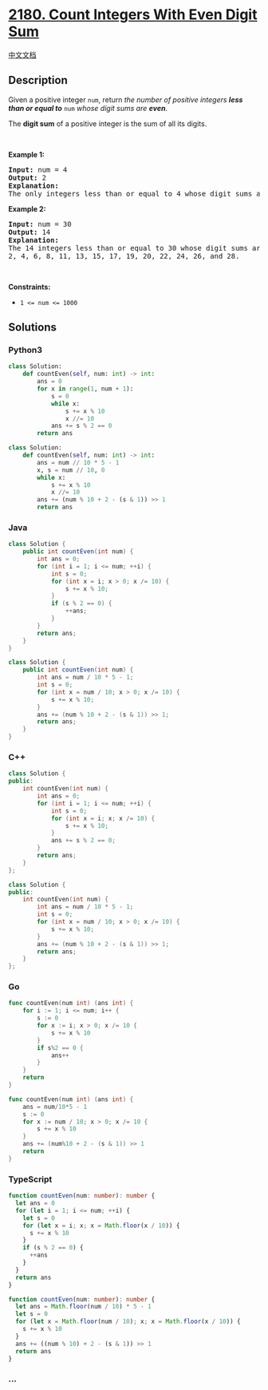 # [2180. Count Integers With Even Digit Sum](https://leetcode.com/problems/count-integers-with-even-digit-sum)

[中文文档](/solution/2100-2199/2180.Count%20Integers%20With%20Even%20Digit%20Sum/README.md)

## Description

<p>Given a positive integer <code>num</code>, return <em>the number of positive integers <strong>less than or equal to</strong></em> <code>num</code> <em>whose digit sums are <strong>even</strong></em>.</p>

<p>The <strong>digit sum</strong> of a positive integer is the sum of all its digits.</p>

<p>&nbsp;</p>
<p><strong class="example">Example 1:</strong></p>

<pre>
<strong>Input:</strong> num = 4
<strong>Output:</strong> 2
<strong>Explanation:</strong>
The only integers less than or equal to 4 whose digit sums are even are 2 and 4.    
</pre>

<p><strong class="example">Example 2:</strong></p>

<pre>
<strong>Input:</strong> num = 30
<strong>Output:</strong> 14
<strong>Explanation:</strong>
The 14 integers less than or equal to 30 whose digit sums are even are
2, 4, 6, 8, 11, 13, 15, 17, 19, 20, 22, 24, 26, and 28.
</pre>

<p>&nbsp;</p>
<p><strong>Constraints:</strong></p>

<ul>
	<li><code>1 &lt;= num &lt;= 1000</code></li>
</ul>

## Solutions

<!-- tabs:start -->

### **Python3**

```python
class Solution:
    def countEven(self, num: int) -> int:
        ans = 0
        for x in range(1, num + 1):
            s = 0
            while x:
                s += x % 10
                x //= 10
            ans += s % 2 == 0
        return ans
```

```python
class Solution:
    def countEven(self, num: int) -> int:
        ans = num // 10 * 5 - 1
        x, s = num // 10, 0
        while x:
            s += x % 10
            x //= 10
        ans += (num % 10 + 2 - (s & 1)) >> 1
        return ans
```

### **Java**

```java
class Solution {
    public int countEven(int num) {
        int ans = 0;
        for (int i = 1; i <= num; ++i) {
            int s = 0;
            for (int x = i; x > 0; x /= 10) {
                s += x % 10;
            }
            if (s % 2 == 0) {
                ++ans;
            }
        }
        return ans;
    }
}
```

```java
class Solution {
    public int countEven(int num) {
        int ans = num / 10 * 5 - 1;
        int s = 0;
        for (int x = num / 10; x > 0; x /= 10) {
            s += x % 10;
        }
        ans += (num % 10 + 2 - (s & 1)) >> 1;
        return ans;
    }
}
```

### **C++**

```cpp
class Solution {
public:
    int countEven(int num) {
        int ans = 0;
        for (int i = 1; i <= num; ++i) {
            int s = 0;
            for (int x = i; x; x /= 10) {
                s += x % 10;
            }
            ans += s % 2 == 0;
        }
        return ans;
    }
};
```

```cpp
class Solution {
public:
    int countEven(int num) {
        int ans = num / 10 * 5 - 1;
        int s = 0;
        for (int x = num / 10; x > 0; x /= 10) {
            s += x % 10;
        }
        ans += (num % 10 + 2 - (s & 1)) >> 1;
        return ans;
    }
};
```

### **Go**

```go
func countEven(num int) (ans int) {
	for i := 1; i <= num; i++ {
		s := 0
		for x := i; x > 0; x /= 10 {
			s += x % 10
		}
		if s%2 == 0 {
			ans++
		}
	}
	return
}
```

```go
func countEven(num int) (ans int) {
	ans = num/10*5 - 1
	s := 0
	for x := num / 10; x > 0; x /= 10 {
		s += x % 10
	}
	ans += (num%10 + 2 - (s & 1)) >> 1
	return
}
```

### **TypeScript**

```ts
function countEven(num: number): number {
  let ans = 0
  for (let i = 1; i <= num; ++i) {
    let s = 0
    for (let x = i; x; x = Math.floor(x / 10)) {
      s += x % 10
    }
    if (s % 2 == 0) {
      ++ans
    }
  }
  return ans
}
```

```ts
function countEven(num: number): number {
  let ans = Math.floor(num / 10) * 5 - 1
  let s = 0
  for (let x = Math.floor(num / 10); x; x = Math.floor(x / 10)) {
    s += x % 10
  }
  ans += ((num % 10) + 2 - (s & 1)) >> 1
  return ans
}
```

### **...**

```

```

<!-- tabs:end -->
